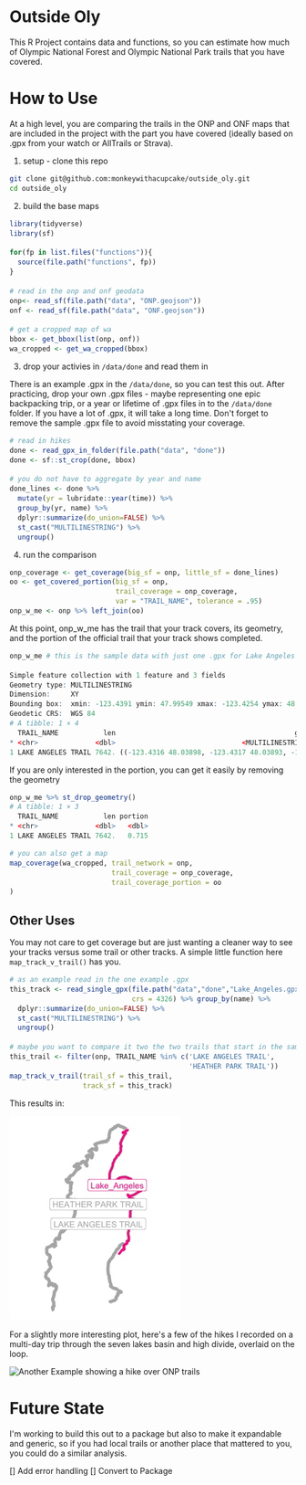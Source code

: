 # Outside Oly

This R Project contains data and functions, so you can estimate how much of Olympic National Forest and Olympic National Park trails that you have covered.

# How to Use

At a high level, you are comparing the trails in the ONP and ONF maps that are included in the project with the part you have covered (ideally based on .gpx from your watch or AllTrails or Strava). 

1. setup - clone this repo

```sh
git clone git@github.com:monkeywithacupcake/outside_oly.git
cd outside_oly
```

2. build the base maps

```r
library(tidyverse)
library(sf)

for(fp in list.files("functions")){
  source(file.path("functions", fp))
}

# read in the onp and onf geodata
onp<- read_sf(file.path("data", "ONP.geojson"))
onf <- read_sf(file.path("data", "ONF.geojson"))

# get a cropped map of wa
bbox <- get_bbox(list(onp, onf))
wa_cropped <- get_wa_cropped(bbox)

```

3. drop your activies in `/data/done` and read them in

There is an example .gpx in the `/data/done`, so you can test this out. After practicing, drop your own .gpx files - maybe representing one epic backpacking trip, or a year or lifetime of .gpx files in to the `/data/done` folder. If you have a lot of .gpx, it will take a long time. Don't forget to remove the sample .gpx file to avoid misstating your coverage.

```r
# read in hikes
done <- read_gpx_in_folder(file.path("data", "done"))
done <- sf::st_crop(done, bbox)

# you do not have to aggregate by year and name
done_lines <- done %>%
  mutate(yr = lubridate::year(time)) %>%
  group_by(yr, name) %>%
  dplyr::summarize(do_union=FALSE) %>% 
  st_cast("MULTILINESTRING") %>%
  ungroup()
```

4. run the comparison

```r
onp_coverage <- get_coverage(big_sf = onp, little_sf = done_lines)
oo <- get_covered_portion(big_sf = onp, 
                          trail_coverage = onp_coverage, 
                          var = "TRAIL_NAME", tolerance = .95)
onp_w_me <- onp %>% left_join(oo)
```

At this point, onp_w_me has the trail that your track covers, its geometry, and the portion of the official trail that your track shows completed. 

```r
onp_w_me # this is the sample data with just one .gpx for Lake Angeles

Simple feature collection with 1 feature and 3 fields
Geometry type: MULTILINESTRING
Dimension:     XY
Bounding box:  xmin: -123.4391 ymin: 47.99549 xmax: -123.4254 ymax: 48.03898
Geodetic CRS:  WGS 84
# A tibble: 1 × 4
  TRAIL_NAME           len                                            geometry portion
* <chr>              <dbl>                               <MULTILINESTRING [°]>   <dbl>
1 LAKE ANGELES TRAIL 7642. ((-123.4316 48.03898, -123.4317 48.03893, -123.432…   0.715
```

If you are only interested in the portion, you can get it easily by removing the geometry

```r
onp_w_me %>% st_drop_geometry()
# A tibble: 1 × 3
  TRAIL_NAME           len portion
* <chr>              <dbl>   <dbl>
1 LAKE ANGELES TRAIL 7642.   0.715
```

```r
# you can also get a map
map_coverage(wa_cropped, trail_network = onp,
                         trail_coverage = onp_coverage, 
                         trail_coverage_portion = oo
)
```


## Other Uses

You may not care to get coverage but are just wanting a cleaner way to see your tracks versus some trail or other tracks. A simple little function here `map_track_v_trail()` has you. 

```r
# as an example read in the one example .gpx
this_track <- read_single_gpx(file.path("data","done","Lake_Angeles.gpx"),
                              crs = 4326) %>% group_by(name) %>%
  dplyr::summarize(do_union=FALSE) %>% 
  st_cast("MULTILINESTRING") %>%
  ungroup()

# maybe you want to compare it two the two trails that start in the same place
this_trail <- filter(onp, TRAIL_NAME %in% c('LAKE ANGELES TRAIL',
                                            'HEATHER PARK TRAIL'))
map_track_v_trail(trail_sf = this_trail, 
                  track_sf = this_track)
```
This results in: 

![Lake Angeles hike over Lake Angeles and Heather Park ONP trails](https://github.com/monkeywithacupcake/outside_oly/blob/main/img/lake_angeles_example_tvt.jpeg)

For a slightly more interesting plot, here's a few of the hikes I recorded on a multi-day trip through the seven lakes basin and high divide, overlaid on the loop. 

![Another Example showing a hike over ONP trails](https://github.com/monkeywithacupcake/outside_oly/blob/img/map_track_v_trail.jpeg)

# Future State

I'm working to build this out to a package but also to make it expandable and generic, so if you had local trails or another place that mattered to you, you could do a similar analysis.

[] Add error handling
[] Convert to Package

